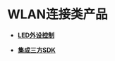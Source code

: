 # WLAN连接类产品<a name="ZH-CN_TOPIC_0000001157479363"></a>
 

-   **[LED外设控制](device-wlan-led.md)**  

-   **[集成三方SDK](device-wlan-sdk.md)**  


